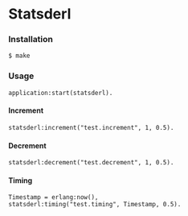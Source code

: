 # Statsderl
### Installation

    $ make
### Usage
    application:start(statsderl).

#### Increment
    statsderl:increment("test.increment", 1, 0.5).
    
#### Decrement
    statsderl:decrement("test.decrement", 1, 0.5).
    
#### Timing
    Timestamp = erlang:now(),
    statsderl:timing("test.timing", Timestamp, 0.5).





